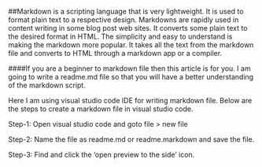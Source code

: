 ##Markdown is a scripting language that is very lightweight. It is used to format plain text to a respective design. Markdowns are rapidly used in content writing in some blog post web sites. It converts some plain text to the desired format in HTML. The simplicity and easy to understand is making the markdown more popular. It takes all the text from the markdown file and converts to HTML through a markdown app or a compiler.

####If you are a beginner to markdown file then this article is for you. I am going to write a readme.md file so that you will have a better understanding of the markdown script.

Here I am using visual studio code IDE for writing markdown file. Below are the steps to create a markdown file in visual studio code.

Step-1: Open visual studio code and goto file > new file

Step-2: Name the file as readme.md or readme.markdown and save the file.

Step-3: Find and click the ‘open preview to the side’ icon.


